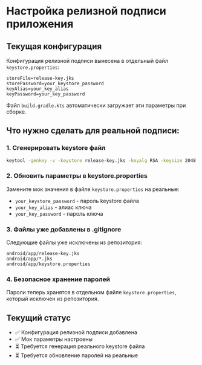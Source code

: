 # Настройка релизной подписи приложения

## Текущая конфигурация

Конфигурация релизной подписи вынесена в отдельный файл `keystore.properties`:

```properties
storeFile=release-key.jks
storePassword=your_keystore_password
keyAlias=your_key_alias
keyPassword=your_key_password
```

Файл `build.gradle.kts` автоматически загружает эти параметры при сборке.

## Что нужно сделать для реальной подписи:

### 1. Сгенерировать keystore файл
```bash
keytool -genkey -v -keystore release-key.jks -keyalg RSA -keysize 2048 -validity 10000 -alias your_key_alias
```

### 2. Обновить параметры в keystore.properties
Замените мок значения в файле `keystore.properties` на реальные:
- `your_keystore_password` - пароль keystore файла
- `your_key_alias` - алиас ключа
- `your_key_password` - пароль ключа

### 3. Файлы уже добавлены в .gitignore
Следующие файлы уже исключены из репозитория:
```
android/app/release-key.jks
android/app/*.jks
android/app/keystore.properties
```

### 4. Безопасное хранение паролей
Пароли теперь хранятся в отдельном файле `keystore.properties`, который исключен из репозитория.

## Текущий статус
- ✅ Конфигурация релизной подписи добавлена
- ✅ Мок параметры настроены
- ⏳ Требуется генерация реального keystore файла
- ⏳ Требуется обновление паролей на реальные 